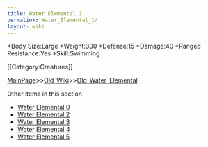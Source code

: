 ```yaml
---
title: Water Elemental 1
permalink: Water_Elemental_1/
layout: wiki
---
```

*Body Size:Large
*Weight:300
*Defense:15
*Damage:40
*Ranged Resistance:Yes
*Skill:Swimming

[[Category:Creatures]]

[MainPage](/keeperrl_wiki/ "wikilink")>>[Old_Wiki](/keeperrl_wiki/Old_Wiki "wikilink")>>[Old_Water_Elemental](/keeperrl_wiki/Old_Water_Elemental "wikilink")

Other items in this section
-    [Water Elemental 0](/keeperrl_wiki/Water_Elemental_0 "wikilink")
-    [Water Elemental 2](/keeperrl_wiki/Water_Elemental_2 "wikilink")
-    [Water Elemental 3](/keeperrl_wiki/Water_Elemental_3 "wikilink")
-    [Water Elemental 4](/keeperrl_wiki/Water_Elemental_4 "wikilink")
-    [Water Elemental 5](/keeperrl_wiki/Water_Elemental_5 "wikilink")
